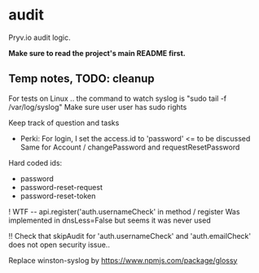 # audit

Pryv.io audit logic.

**Make sure to read the project's main README first.**

## Temp notes, TODO: cleanup

For tests on Linux .. the command to watch syslog is "sudo tail -f /var/log/syslog"
Make sure user user has sudo rights


Keep track of question and tasks

- Perki: For login, I set the access.id to 'password' <= to be discussed
    Same for Account / changePassword and requestResetPassword

Hard coded ids:
  - password
  - password-reset-request
  - password-reset-token


! WTF -- api.register('auth.usernameCheck' in method / register
Was implemented in dnsLess=False but seems it was never used


!! Check that skipAudit for 'auth.usernameCheck' and 'auth.emailCheck' does not open security issue..

Replace winston-syslog by https://www.npmjs.com/package/glossy
